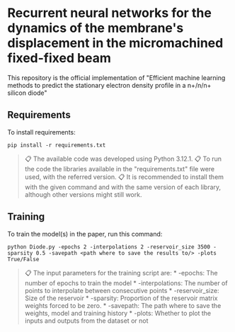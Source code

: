# Recurrent neural networks for the dynamics of the membrane's displacement in the micromachined fixed-fixed beam 

This repository is the official implementation of "Efficient machine learning methods to predict the stationary
electron density profile in a n+/n/n+ silicon diode"

## Requirements

To install requirements:

```setup
pip install -r requirements.txt
```

>📋  The available code was developed using Python 3.12.1.
>📋  To run the code the libraries available in the "requirements.txt" file were used, with the referred version.
>📋  It is recommended to install them with the given command and with the same version of each library, although other versions might still work.

## Training

To train the model(s) in the paper, run this command:

```train
python Diode.py -epochs 2 -interpolations 2 -reservoir_size 3500 -sparsity 0.5 -savepath <path where to save the results to/> -plots True/False
```
>📋 The input parameters for the training script are:
    * -epochs: The number of epochs to train the model
    * -interpolations: The number of points to interpolate between consecutive points
    * -reservoir_size: Size of the reservoir
    * -sparsity: Proportion of the reservoir matrix weights forced to be zero.
    * -savepath: The path where to save the weights, model and training history
    * -plots: Whether to plot the inputs and outputs from the dataset or not


